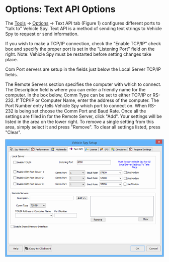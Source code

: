 # Options: Text API Options

The [Tools](../) -> [Options](./) -> Text API tab (Figure 1) configures different ports to "talk to" Vehicle Spy. Text API is a method of sending text strings to Vehicle Spy to request or send information.

If you wish to make a TCP/IP connection, check the "Enable TCP/IP" check box and specify the proper port is set in the "Listening Port" field on the right. Note: Vehicle Spy must be restarted before setting changes take place.

Com Port servers are setup in the fields just below the Local Server TCP/IP fields.

The Remote Servers section specifies the computer with which to connect. The Description field is where you can enter a friendly name for the computer. In the box below, Comm Type can be set to either TCP/IP or RS-232. If TCP/IP or Computer Name, enter the address of the computer. The Port Number entry tells Vehicle Spy which port to connect on. When RS-232 is being set choose the Comm Port and Baud Rate. Once all the settings are filled in for the Remote Server, click "Add". Your settings will be listed in the area on the lower right. To remove a single setting from this area, simply select it and press "Remove". To clear all settings listed, press "Clear".

![Figure 1: Text API options.](../../../.gitbook/assets/textAPImainpic.gif)
